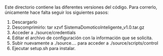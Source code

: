 Este directorio contiene las diferentes versiones del código.
Para correrlo, únicamente hace falta seguir los siguientes pasos:

1. Descargarlo
2. Descomprimirlo:
	tar xzvf SistemaDomoticoInteligente_v1.0.tar.gz
3. Acceder a ./source/credentials
4. Editar el archivo de configuración con la información que se solicita.
5. Subir nuevamente a ./source....
	para acceder a ./source/scripts/control
6. Ejecutar setup.sh para instalar.
